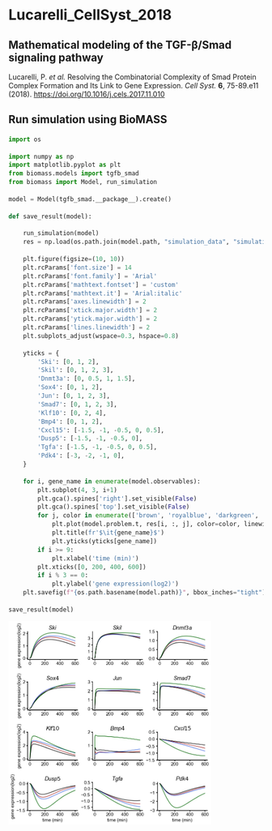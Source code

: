 # Lucarelli_CellSyst_2018

## Mathematical modeling of the TGF-β/Smad signaling pathway

Lucarelli, P. _et al._ Resolving the Combinatorial Complexity of Smad Protein Complex Formation and Its Link to Gene Expression. _Cell Syst._ **6**, 75-89.e11 (2018). https://doi.org/10.1016/j.cels.2017.11.010

## Run simulation using BioMASS

```python
import os

import numpy as np
import matplotlib.pyplot as plt
from biomass.models import tgfb_smad
from biomass import Model, run_simulation

model = Model(tgfb_smad.__package__).create()

def save_result(model):

    run_simulation(model)
    res = np.load(os.path.join(model.path, "simulation_data", "simulations_original.npy"))

    plt.figure(figsize=(10, 10))
    plt.rcParams['font.size'] = 14
    plt.rcParams['font.family'] = 'Arial'
    plt.rcParams['mathtext.fontset'] = 'custom'
    plt.rcParams['mathtext.it'] = 'Arial:italic'
    plt.rcParams['axes.linewidth'] = 2
    plt.rcParams['xtick.major.width'] = 2
    plt.rcParams['ytick.major.width'] = 2
    plt.rcParams['lines.linewidth'] = 2
    plt.subplots_adjust(wspace=0.3, hspace=0.8)

    yticks = {
        'Ski': [0, 1, 2],
        'Skil': [0, 1, 2, 3],
        'Dnmt3a': [0, 0.5, 1, 1.5],
        'Sox4': [0, 1, 2],
        'Jun': [0, 1, 2, 3],
        'Smad7': [0, 1, 2, 3],
        'Klf10': [0, 2, 4],
        'Bmp4': [0, 1, 2],
        'Cxcl15': [-1.5, -1, -0.5, 0, 0.5],
        'Dusp5': [-1.5, -1, -0.5, 0],
        'Tgfa': [-1.5, -1, -0.5, 0, 0.5],
        'Pdk4': [-3, -2, -1, 0],
    }

    for i, gene_name in enumerate(model.observables):
        plt.subplot(4, 3, i+1)
        plt.gca().spines['right'].set_visible(False)
        plt.gca().spines['top'].set_visible(False)
        for j, color in enumerate(['brown', 'royalblue', 'darkgreen', 'k']):
            plt.plot(model.problem.t, res[i, :, j], color=color, linewidth=1.5)
            plt.title(fr'$\it{gene_name}$')
            plt.yticks(yticks[gene_name])
        if i >= 9:
            plt.xlabel('time (min)')
        plt.xticks([0, 200, 400, 600])
        if i % 3 == 0:
            plt.ylabel('gene expression(log2)')
    plt.savefig(f"{os.path.basename(model.path)}", bbox_inches="tight")

save_result(model)
```

<img align="left" src="./tgfb_smad.png" width="400px">
